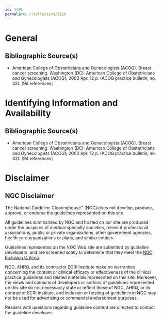 ```yaml
---
id: 3129
permalink: /:collection/3129
---
```


# General

## Bibliographic Source(s)

- American College of Obstetricians and Gynecologists (ACOG). Breast cancer screening. Washington (DC): American College of Obstetricians and Gynecologists (ACOG); 2003 Apr. 12 p. (ACOG practice bulletin; no. 42). [94 references]

# Identifying Information and Availability

## Bibliographic Source(s)

- American College of Obstetricians and Gynecologists (ACOG). Breast cancer screening. Washington (DC): American College of Obstetricians and Gynecologists (ACOG); 2003 Apr. 12 p. (ACOG practice bulletin; no. 42). [94 references]

# Disclaimer

## NGC Disclaimer

The National Guideline Clearinghouse™ (NGC) does not develop, produce, approve, or endorse the guidelines represented on this site.

All guidelines summarized by NGC and hosted on our site are produced under the auspices of medical specialty societies, relevant professional associations, public or private organizations, other government agencies, health care organizations or plans, and similar entities.

Guidelines represented on the NGC Web site are submitted by guideline developers, and are screened solely to determine that they meet the [NGC Inclusion Criteria](/help-and-about/summaries/inclusion-criteria).

NGC, AHRQ, and its contractor ECRI Institute make no warranties concerning the content or clinical efficacy or effectiveness of the clinical practice guidelines and related materials represented on this site. Moreover, the views and opinions of developers or authors of guidelines represented on this site do not necessarily state or reflect those of NGC, AHRQ, or its contractor ECRI Institute, and inclusion or hosting of guidelines in NGC may not be used for advertising or commercial endorsement purposes.

Readers with questions regarding guideline content are directed to contact the guideline developer.

